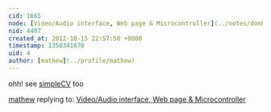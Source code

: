 ```yaml
---
cid: 1665
node: [Video/Audio interface, Web page & Microcontroller](../notes/donblair/10-14-2012/videoaudio-interface-web-page-microcontroller)
nid: 4407
created_at: 2012-10-15 22:57:50 +0000
timestamp: 1350341870
uid: 4
author: [mathew](../profile/mathew)
---
```


ohh! see [simpleCV](http://simplecv.org/) too

[mathew](../profile/mathew) replying to: [Video/Audio interface, Web page & Microcontroller](../notes/donblair/10-14-2012/videoaudio-interface-web-page-microcontroller)

